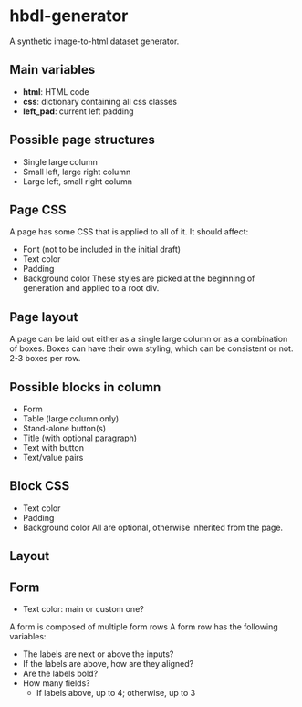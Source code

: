 # hbdl-generator
A synthetic image-to-html dataset generator.

## Main variables
- **html**: HTML code
- **css**: dictionary containing all css classes
- **left_pad**: current left padding

## Possible page structures
- Single large column
- Small left, large right column
- Large left, small right column

## Page CSS
A page has some CSS that is applied to all of it. It should affect:
- Font (not to be included in the initial draft)
- Text color
- Padding
- Background color
These styles are picked at the beginning of generation and applied to a root div.

## Page layout
A page can be laid out either as a single large column or as a combination of boxes.
Boxes can have their own styling, which can be consistent or not. 2-3 boxes per row.

## Possible blocks in column
- Form
- Table (large column only)
- Stand-alone button(s)
- Title (with optional paragraph)
- Text with button
- Text/value pairs

## Block CSS
- Text color
- Padding
- Background color
All are optional, otherwise inherited from the page.

## Layout


## Form
- Text color: main or custom one?

A form is composed of multiple form rows
A form row has the following variables:
- The labels are next or above the inputs?
- If the labels are above, how are they aligned?
- Are the labels bold?
- How many fields?
  - If labels above, up to 4; otherwise, up to 3